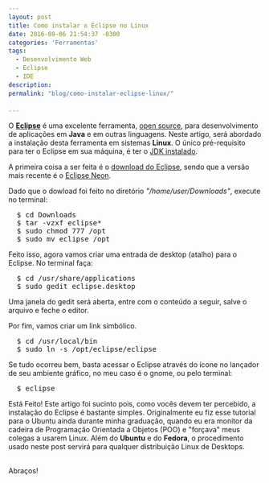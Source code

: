 ```yaml
---
layout: post
title: Como instalar o Eclipse no Linux
date: 2016-09-06 21:54:37 -0300
categories: 'Ferramentas'
tags:
  - Desenvolvimento Web
  - Eclipse
  - IDE
description:
permalink: "blog/como-instalar-eclipse-linux/"

---
```


<div style="text-align: center; display:none">
  <img src="/images/como-instalar-eclipse-linux/eclipse.png" style="max-width: 100%" alt="Eclipse Linux" />
</div>

O <strong>[Eclipse](https://eclipse.org/)</strong> é uma excelente ferramenta, [open source](https://github.com/eclipse), para desenvolvimento de aplicações em <strong>Java</strong> e em outras linguagens. Neste artigo, será abordado a instalação desta ferramenta em sistemas <strong>Linux</strong>. O único pré-requisito para ter o Eclipse em sua máquina, é ter o [JDK instalado](https://ramonsantos.github.io/blog/como-instalar-java-fedora/).

A primeira coisa a ser feita é o [download do Eclipse](https://eclipse.org/downloads/), sendo que a versão mais recente é o [Eclipse Neon](https://projects.eclipse.org/releases/neon).

Dado que o dowload foi feito no diretório <em>"/home/user/Downloads"</em>, execute no terminal:

<pre class="terminal">
  $ cd Downloads
  $ tar -vzxf eclipse*
  $ sudo chmod 777 /opt
  $ sudo mv eclipse /opt
</pre>

Feito isso, agora vamos criar uma entrada de desktop (atalho) para o Eclipse. No terminal faça:

<pre class="terminal">
  $ cd /usr/share/applications
  $ sudo gedit eclipse.desktop
</pre>

Uma janela do gedit será aberta, entre com o conteúdo a seguir, salve o arquivo e feche o editor.

<script src="https://gist.github.com/ramonsantos/a032f9938705be19b42ee8f3c334614b.js"></script>

Por fim, vamos criar um link simbólico.

<pre class="terminal">
  $ cd /usr/local/bin
  $ sudo ln -s /opt/eclipse/eclipse
</pre>

Se tudo ocorreu bem, basta acessar o Eclipse através do ícone no lançador de seu ambiente gráfico, no meu caso é o gnome, ou pelo terminal:

<pre class="terminal">
  $ eclipse
</pre>

Está Feito! Este artigo foi sucinto pois, como vocês devem ter percebido, a instalação do Eclipse é bastante simples. Originalmente eu fiz esse tutorial para o Ubuntu ainda durante minha graduação, quando eu era monitor da cadeira de Programação Orientada a Objetos (POO) e "forçava" meus colegas a usarem Linux. Além do <strong>Ubuntu</strong> e do <strong>Fedora</strong>, o procedimento usado neste post servirá para qualquer distribuição Linux de Desktops.

<br>
Abraços!
